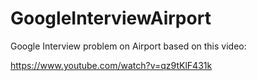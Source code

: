 # GoogleInterviewAirport
Google Interview problem on Airport based on this video:


https://www.youtube.com/watch?v=qz9tKlF431k
